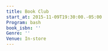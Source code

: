 ```yaml
---
title: Book Club
start_at: 2015-11-09T19:30:00.-05:00
Program: bash
book_isbn: ''
Genre: ''
Venue: In-store
---
```

